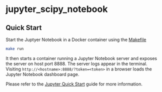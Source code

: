 # jupyter_scipy_notebook

## Quick Start

Start the Juptyer Notebook in a Docker container using the [Makefile](./Makefile)

```bash
make run
```

It then starts a container running a Jupyter Notebook server and exposes the server on host port 8888. The server logs appear in the terminal. Visiting `http://<hostname>:8888/?token=<token>` in a browser loads the Jupyter Notebook dashboard page.

Please refer to the [Jupyter Quick Start](https://jupyter-docker-stacks.readthedocs.io/en/latest/index.html#quick-start) guide for more information.